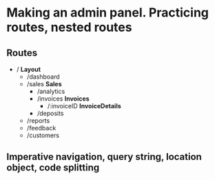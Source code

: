 # Making an admin panel. Practicing routes, nested routes

## Routes

- / **Layout**
  - /dashboard
  - /sales **Sales**
    - /analytics
    - /invoices **Invoices**
      - /:invoiceID **InvoiceDetails**
    - /deposits
  - /reports
  - /feedback
  - /customers

## Imperative navigation, query string, location object, code splitting
